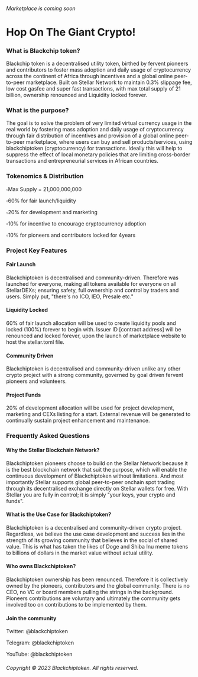 ###### Marketplace is coming soon
# Hop On The Giant Crypto!
### What is Blackchip token?
Blackchip token is a decentralised utility token, birthed by fervent pioneers and contributors to foster mass adoption and daily usage of cryptocurrency across the continent of Africa through incentives and a global online peer-to-peer marketplace. Built on Stellar Network to maintain 0.3% slippage fee, low cost gasfee and super fast transactions, with max total supply of 21 billion, ownership renounced and Liquidity locked forever.
### What is the purpose?
The goal is to solve the problem of very limited virtual currency usage in the real world by fostering mass adoption and daily usage of cryptocurrency through fair distribution of incentives and provision of a global online peer-to-peer marketplace, where users can buy and sell products/services, using blackchiptoken (cryptocurrency) for transactions. Ideally this will help to suppress the effect of local monetary policies that are limiting cross-border transactions and entrepreneurial services in African countries.
### Tokenomics & Distribution
▫️Max Supply = 21,000,000,000

▫️60% for fair launch/liquidity

▫️20% for development and marketing

▫️10% for incentive to encourage cryptocurrency adoption

▫️10% for pioneers and contributors locked for 4years
### Project Key Features
#### Fair Launch
Blackchiptoken is decentralised and community-driven. Therefore was launched for everyone, making all tokens available for everyone on all StellarDEXs; ensuring safety, full ownership and control by traders and users. Simply put, "there's no ICO, IEO, Presale etc."
#### Liquidity Locked
60% of fair launch allocation will be used to create liquidity pools and locked (100%) forever to begin with. Issuer ID [contract address] will be renounced and locked forever, upon the launch of marketplace website to host the stellar.toml file.
#### Community Driven
Blackchiptoken is decentralised and community-driven unlike any other crypto project with a strong community, governed by goal driven fervent pioneers and volunteers.
#### Project Funds
20% of development allocation will be used for project development, marketing and CEXs listing for a start. External revenue will be generated to continually sustain project enhancement and maintenance.
### Frequently Asked Questions
#### Why the Stellar Blockchain Network?
Blackchiptoken pioneers choose to build on the Stellar Network because it is the best blockchain network that suit the purpose, which will enable the continuous development of Blackchiptoken without limitations. And most importantly Stellar supports global peer-to-peer onchain spot trading through its decentralised exchange directly on Stellar wallets for free. With Stellar you are fully in control; it is simply "your keys, your crypto and funds".
#### What is the Use Case for Blackchiptoken?
Blackchiptoken is a decentralised and community-driven crypto project. Regardless, we believe the use case development and success lies in the strength of its growing community that believes in the social of shared value. This is what has taken the likes of Doge and Shiba Inu meme tokens to billions of dollars in the market value without actual utility.
#### Who owns Blackchiptoken?
Blackchiptoken ownership has been renounced. Therefore it is collectively owned by the pioneers, contributors and the global community. There is no CEO, no VC or board members pulling the strings in the background. Pioneers contributions are voluntary and ultimately the community gets involved too on contributions to be implemented by them.
#### Join the community
Twitter: @blackchiptoken

Telegram: @blackchiptoken

YouTube: @blackchiptoken

###### Copyright © 2023 Blackchiptoken. All rights reserved.
